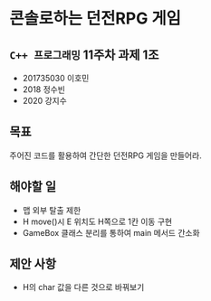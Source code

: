 # 콘솔로하는 던전RPG 게임
## `C++ 프로그래밍` 11주차 과제 1조
- 201735030 이호민
- 2018 정수빈
- 2020 강지수

## 목표
주어진 코드를 활용하여 간단한 던전RPG 게임을 만들어라.

## 해야할 일
- 맵 외부 탈출 제한
- H move()시 E 위치도 H쪽으로 1칸 이동 구현
- GameBox 클래스 분리를 통하여 main 메서드 간소화
 
## 제안 사항
- H의 char 값을 다른 것으로 바꿔보기